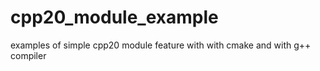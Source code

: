# cpp20_module_example
examples of simple cpp20 module feature with with cmake and with g++ compiler
